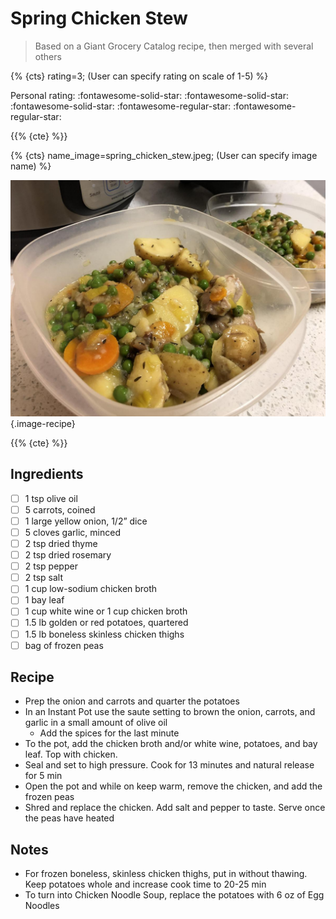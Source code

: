 # Spring Chicken Stew

> Based on a Giant Grocery Catalog recipe, then merged with several others

{% {cts} rating=3; (User can specify rating on scale of 1-5) %}

Personal rating: :fontawesome-solid-star: :fontawesome-solid-star: :fontawesome-solid-star: :fontawesome-regular-star: :fontawesome-regular-star:

{{% {cte} %}}

{% {cts} name_image=spring_chicken_stew.jpeg; (User can specify image name) %}

![spring_chicken_stew.jpeg](./spring_chicken_stew.jpeg){.image-recipe}

{{% {cte} %}}

## Ingredients

- [ ] 1 tsp olive oil
- [ ] 5 carrots, coined
- [ ] 1 large yellow onion, 1/2” dice
- [ ] 5 cloves garlic, minced
- [ ] 2 tsp dried thyme
- [ ] 2 tsp dried rosemary
- [ ] 2 tsp pepper
- [ ] 2 tsp salt
- [ ] 1 cup low-sodium chicken broth
- [ ] 1 bay leaf
- [ ] 1 cup white wine or 1 cup chicken broth
- [ ] 1.5 lb golden or red potatoes, quartered
- [ ] 1.5 lb boneless skinless chicken thighs
- [ ] bag of frozen peas

## Recipe

- Prep the onion and carrots and quarter the potatoes
- In an Instant Pot use the saute setting to brown the onion, carrots, and garlic in a small amount of olive oil
    - Add the spices for the last minute
- To the pot, add the chicken broth and/or white wine, potatoes, and bay leaf. Top with chicken.
- Seal and set to high pressure. Cook for 13 minutes and natural release for 5 min
- Open the pot and while on keep warm, remove the chicken, and add the frozen peas
- Shred and replace the chicken. Add salt and pepper to taste. Serve once the peas have heated

## Notes

- For frozen boneless, skinless chicken thighs, put in without thawing. Keep potatoes whole and increase cook time to 20-25 min
- To turn into Chicken Noodle Soup, replace the potatoes with 6 oz of Egg Noodles
